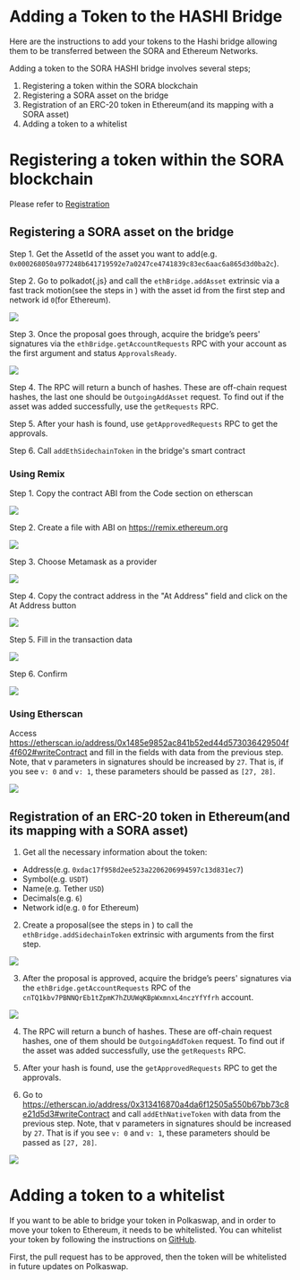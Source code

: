 # Adding a Token to the HASHI Bridge

Here are the instructions to add your tokens to the Hashi bridge allowing them to be transferred between the SORA and Ethereum Networks.

Adding a token to the SORA HASHI bridge involves several steps;

1. Registering a token within the SORA blockchain
2. Registering a SORA asset on the bridge
3. Registration of an ERC-20 token in Ethereum(and its mapping with a SORA asset)
4. Adding a token to a whitelist

# Registering a token within the SORA blockchain

Please refer to [Registration](/register-an-asset.md)


## Registering a SORA asset on the bridge

Step 1. Get the AssetId of the asset you want to add(e.g. `0x000268050a977248b641719592e7a0247ce4741839c83ec6aac6a865d3d0ba2c`).

Step 2. Go to polkadot{.js} and call the `ethBridge.addAsset` extrinsic via a fast track motion(see the steps in ) with the asset id from the first step and network id `0`(for Ethereum).

![](<.gitbook/assets/56fb221f-642d-439f-beeb-af1182e62643(1)(3).png>)

Step 3. Once the proposal goes through, acquire the bridge’s peers' signatures via the `ethBridge.getAccountRequests` RPC with your account as the first argument and status `ApprovalsReady`.

![](<.gitbook/assets/e76084e0-f516-4dad-acae-58b3e66753b3(1).png>)

Step 4. The RPC will return a bunch of hashes. These are off-chain request hashes, the last one should be `OutgoingAddAsset` request. To find out if the asset was added successfully, use the `getRequests` RPC.

Step 5. After your hash is found, use `getApprovedRequests` RPC to get the approvals.

Step 6. Call `addEthSidechainToken` in the bridge's smart contract

### Using Remix

Step 1. Copy the contract ABI from the Code section on etherscan

![](.gitbook/assets/telegram-cloud-document-2-5418105586115946206.jpg)

Step 2. Create a file with ABI on https://remix.ethereum.org

![](.gitbook/assets/telegram-cloud-document-2-5420357385929631693.jpg)

Step 3. Choose Metamask as a provider

![](.gitbook/assets/telegram-cloud-document-2-5418105586115946208.jpg)

Step 4. Copy the contract address in the "At Address" field and click on the At Address button

![](.gitbook/assets/telegram-cloud-document-2-5420357385929631694.jpg)

Step 5. Fill in the transaction data

![](.gitbook/assets/telegram-cloud-document-2-5418105586115946210.jpg)

Step 6. Confirm

![](.gitbook/assets/telegram-cloud-document-2-5418105586115946211.jpg)

### Using Etherscan

Access https://etherscan.io/address/0x1485e9852ac841b52ed44d573036429504f4f602#writeContract and fill in the fields with data from the previous step. Note, that v parameters in signatures should be increased by `27`. That is, if you see `v: 0` and `v: 1`, these parameters should be passed as `[27, 28]`.

![](.gitbook/assets/1f7e0a4e-14b5-4e34-94ca-a3def1e2051c.png)

## Registration of an ERC-20 token in Ethereum(and its mapping with a SORA asset)

1. Get all the necessary information about the token:

- Address(e.g. `0xdac17f958d2ee523a2206206994597c13d831ec7`)
- Symbol(e.g. `USDT`)
- Name(e.g. Tether `USD`)
- Decimals(e.g. `6`)
- Network id(e.g. `0` for Ethereum)

2. Create a proposal(see the steps in ) to call the `ethBridge.addSidechainToken` extrinsic with arguments from the first step.

![](.gitbook/assets/bca42141-2961-43f6-b049-48a354443484.png)

3. After the proposal is approved, acquire the bridge’s peers' signatures via the `ethBridge.getAccountRequests` RPC of the `cnTQ1kbv7PBNNQrEb1tZpmK7hZUUWqKBpWxmnxL4nczYfYfrh` account.

![](<.gitbook/assets/e76084e0-f516-4dad-acae-58b3e66753b3(1).png>)

4. The RPC will return a bunch of hashes. These are off-chain request hashes, one of them should be `OutgoingAddToken` request. To find out if the asset was added successfully, use the `getRequests` RPC.

5. After your hash is found, use the `getApprovedRequests` RPC to get the approvals.

6. Go to https://etherscan.io/address/0x313416870a4da6f12505a550b67bb73c8e21d5d3#writeContract and call `addEthNativeToken` with data from the previous step. Note, that v parameters in signatures should be increased by `27`. That is if you see `v: 0` and `v: 1`, these parameters should be passed as `[27, 28]`.

![](.gitbook/assets/1c74b050-8f76-4ec7-873e-a20ed18c9f4b.png)

# Adding a token to a whitelist

If you want to be able to bridge your token in Polkaswap, and in order to move your token to Ethereum, it needs to be whitelisted. You can whitelist your token by following the instructions on [GitHub](https://github.com/sora-xor/polkaswap-token-whitelist-config).

First, the pull request has to be approved, then the token will be whitelisted in future updates on Polkaswap.
